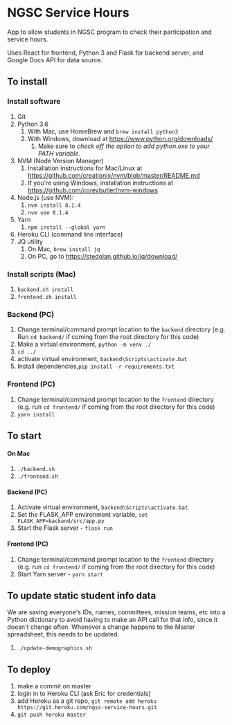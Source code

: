 # NGSC Service Hours
App to allow students in NGSC program to check their participation and  service hours. 

Uses React for frontend, Python 3 and Flask for backend server, and Google Docs API for data source.

## To install

### Install software
1. Git
1. Python 3.6
    1. With Mac, use HomeBrew and `brew install python3`
    2. With Windows, download at https://www.python.org/downloads/ 
        1. Make sure to _check off the option to add python.exe to your PATH variable._
1. NVM (Node Version Manager) 
    1. Installation instructions for Mac/Linux at https://github.com/creationix/nvm/blob/master/README.md
    2. If you're using Windows, installation instructions at https://github.com/coreybutler/nvm-windows
1. Node.js (use NVM):
    1. `nvm install 8.1.4`
    1. `nvm use 8.1.4`
1. Yarn
    1. `npm install --global yarn`
1. Heroku CLI (command line interface)
1. JQ utility
    1. On Mac, `brew install jq`
    1. On PC, go to https://stedolan.github.io/jq/download/

### Install scripts (Mac)
1. `backend.sh install`
1. `frontend.sh install`

### Backend (PC)
1. Change terminal/command prompt location to the `backend` directory (e.g. Run `cd backend/` if coming from the root directory for this code)
1. Make a virtual environment, `python -m venv ./`
1. `cd ../`
1. activate virtual environment, `backend\Scripts\activate.bat`
1. Install dependencies,`pip install -r requirements.txt`

### Frontend (PC)
1. Change terminal/command prompt location to the `frontend` directory (e.g. run `cd frontend/` if coming from the root directory for this code)
1. `yarn install`

## To start

#### On Mac
1. `./backend.sh`
1. `./frontend.sh`

#### Backend (PC)
1. Activate virtual environment, `backend\Scripts\activate.bat`
1. Set the FLASK_APP environment variable, `set FLASK_APP=backend/src/app.py`
1. Start the Flask server - `flask run`

#### Frontend (PC)
1. Change terminal/command prompt location to the `frontend` directory (e.g. run `cd frontend/` if coming from the root directory for this code)
1. Start Yarn server - `yarn start`

## To update static student info data
We are saving everyone's IDs, names, committees, mission teams, etc into a Python dictionary to avoid having to make an 
API call for that info, since it doesn't change often. Whenever a change happens to the Master spreadsheet, this 
needs to be updated.

1. `./update-demographics.sh`

## To deploy
1. make a commit on master
1. login in to Heroku CLI (ask Eric for credentials)
1. add Heroku as a git repo, `git remote add heroku https://git.heroku.com/ngsc-service-hours.git`
1. `git push heroku master`

